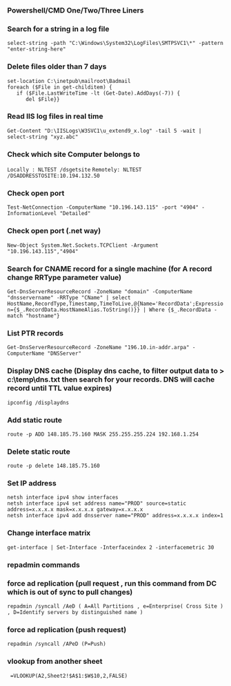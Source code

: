 ### **Powershell/CMD One/Two/Three Liners**

### Search for a string in a log file
`select-string -path "C:\Windows\System32\LogFiles\SMTPSVC1\*" -pattern "enter-string-here"`

### Delete files older than 7 days
```
set-location C:\inetpub\mailroot\Badmail
foreach ($File in get-childitem) {
   if ($File.LastWriteTime -lt (Get-Date).AddDays(-7)) {
      del $File}}
``` 
### Read IIS log files in real time
`Get-Content "D:\IISLogs\W3SVC1\u_extend9_x.log" -tail 5 -wait | select-string "xyz.abc"`

### Check which site Computer belongs to
`Locally : NLTEST /dsgetsite`
`Remotely: NLTEST /DSADDRESSTOSITE:10.194.132.50`

### Check open port
`Test-NetConnection -ComputerName "10.196.143.115" -port "4904" -InformationLevel "Detailed"`

### Check open port (.net way)
`New-Object System.Net.Sockets.TCPClient -Argument "10.196.143.115","4904"`

### Search for CNAME record for a single machine (for A record change RRType parameter value)
`Get-DnsServerResourceRecord -ZoneName "domain" -ComputerName "dnsservername" -RRType "CName" | select HostName,RecordType,Timestamp,TimeToLive,@{Name='RecordData';Expression={$_.RecordData.HostNameAlias.ToString()}} | Where {$_.RecordData -match "hostname"}`

### List PTR records
`Get-DnsServerResourceRecord -ZoneName "196.10.in-addr.arpa" -ComputerName "DNSServer"`

### Display DNS cache (Display dns cache, to filter output data to > c:\temp\dns.txt then search for your records. DNS will cache record until TTL value expires)
`ipconfig /displaydns` 

### Add static route
`route -p ADD 148.185.75.160 MASK 255.255.255.224 192.168.1.254 `

### Delete static route
`route -p delete 148.185.75.160`

### Set IP address
```
netsh interface ipv4 show interfaces 
netsh interface ipv4 set address name="PROD" source=static address=x.x.x.x mask=x.x.x.x gateway=x.x.x.x 
netsh interface ipv4 add dnsserver name="PROD" address=x.x.x.x index=1
```
### Change interface matrix
`get-interface | Set-Interface -Interfaceindex 2 -interfacemetric 30`

### repadmin commands
### force ad replication (pull request , run this command from DC which is out of sync to pull changes)
`repadmin /syncall /AeD ( A=All Partitions , e=Enterprise( Cross Site ) , D=Identify servers by distinguished name )`

### force ad replication (push request)
`repadmin /syncall /APeD (P=Push)`

### vlookup from another sheet
` =VLOOKUP(A2,Sheet2!$A$1:$W$10,2,FALSE)`




